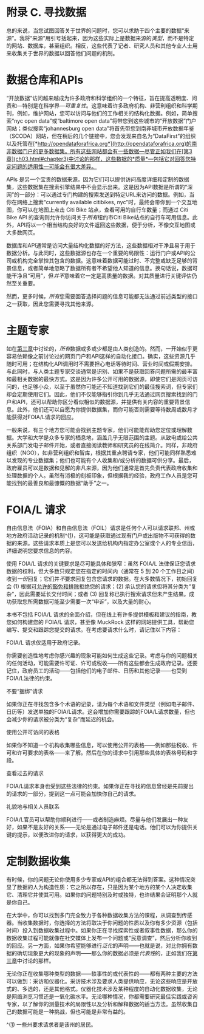 # 附录 C. 寻找数据

总的来说，当您试图回答关于世界的问题时，您可以求助于四个主要的数据“来源”。我将“来源”用引号括起来，因为这些实际上是数据来源的*类型*，而不是特定的网站、数据库，甚至组织。相反，这些代表了记者、研究人员和其他专业人士用来收集关于世界的数据以回答他们问题的机制。

# 数据仓库和APIs

“开放数据”访问越来越成为许多政府和科学组织的一个特征，旨在提高透明度、问责和—特别是在科学界—*可重复性*。这意味着许多政府机构、非营利组织和科学期刊，例如，维护网站，您可以访问与他们的工作相关的结构化数据。例如，简单搜索“nyc open data”或“baltimore open data”将带您到这些城市的“开放数据”门户网站；类似搜索“johannesburg open data”将首先带您到南非城市开放数据年鉴（SCODA）网站，但在稍后的几个链接中，您会发现来自名为“DataFirst”的组织以及托管在[*http://opendataforafrica.org*](http://opendataforafrica.org)的南非数据门户的更多数据集。所有这些网站都会有一些数据—尽管正如我们在[第3章](ch03.html#chapter3)中讨论的那样，这些数据的*质量*—包括它对回答您特定问题的适用性—可能会有很大差异。

APIs 是另一个宝贵的数据来源，因为它们可以提供访问高度详细和定制的数据集，这些数据集在搜索引擎结果中不会显示出来。这是因为API数据是所谓的“深网”的一部分：可以通过专门构建的搜索发送到特定URL来访问的数据。例如，当你在网络上搜索“currently available citibikes, nyc”时，最终会带你到一个交互地图，你可以在地图上点击 Citi Bike 站点，查看可用的自行车数量；而通过 Citi Bike API 的查询则允许你访问关于*所有*纽约市Citi Bike站点的自行车可用信息。此外，API将以一个相当结构良好的文件返回这些数据，便于分析，不像交互地图或大多数网页。

数据库和API通常是访问大量结构化数据的好方法，这些数据相对干净且易于用于数据分析。与此同时，这些数据源也存在一个重要的局限性：运行门户或API的公司或机构完全掌控其包含的数据。这意味着数据可能过时、不完整或缺乏足够的背景信息，或者简单地忽略了数据所有者不希望他人知道的信息。换句话说，数据可能干净且“可用”，但*并不*意味着它一定是高质量的数据。对其质量进行关键评估仍然至关重要。

然而，更多时候，*所有*您需要回答选择问题的信息可能都无法通过前述类型的接口之一获取，因此您需要寻找其他来源。

# 主题专家

如在[第三章](ch03.html#chapter3)中讨论的，*所有*数据或多或少都是由人类创造的。然而，一开始似乎更容易依赖像之前讨论过的网页门户和API这样的自动化接口。确实，这些资源几乎随时可用；在结构化API调用时不需要担心电话等待时间、营业时间或假期安排。与此同时，与人类主题专家交谈通常是识别、如果不是获取回答问题所需的最丰富和最相关数据的最快方式。这是因为许多公开可用的数据源，即使它们是网页可访问的，也足够小众，以至于虽然你可能还不知道找到它们的最佳搜索词，但专家们却会定期使用它们。因此，他们不仅能够指引你到几乎无法通过网页搜索找到的门户和API，还可以帮助你区分看似相似的数据源，并提供有关内容的重要背景信息。此外，他们还可以自愿为你提供数据集，而你可能否则需要等待数周或数月才能获得对FOIA/L请求的回应。

一般来说，有三个地方您可能会找到主题专家，他们可能能帮助您定位或理解数据。大学和大学是众多专家的栖息地，涵盖几乎无限范围的主题。从致电或给公共关系部门发电子邮件开始，或者直接阅读教师和研究员的在线简介。同样，非政府组织（NGO），如非营利组织和智库，根据其重点聘请专家，他们可能同样熟悉难以发现的专业数据集；他们也可能有个人收集和/或分析的数据可供分享。最后，政府雇员可以是数据和见解的非凡来源，因为他们通常是首先负责代表政府收集和处理数据的个人。虽然有消极的刻板印象，但根据我的经验，政府工作人员是您可能找到的最善良和最慷慨的数据“助手”之一。

# FOIA/L 请求

自由信息法（FOIA）和自由信息法（FOIL）请求是任何个人可以请求联邦、州或地方政府活动记录的机制^([1](app03.html#idm45143392885712))，这可能是获取通过现有门户或出版物不可获得的数据的来源。这些请求本质上是您可以发送给机构内指定办公室或个人的专业信函，详细说明您要求信息的内容。

使用 FOIA/L 请求的关键要求是尽可能具体和狭窄：虽然 FOIA/L 法律保证您请求数据的权利，但大多数只规定您在指定的时间内（通常在 5 到 20 个工作日之间）收到*一份*回复；它们并*不*要求回复包含您请求的数据。在大多数情况下，初始回复会 (1) 根据[可允许的豁免和排除](https://dhs.gov/foia-exemptions)拒绝您的请求；(2) 承认您的请求但将其分类为“复杂”，因此需要延长交付时间；或者 (3) 回复称已执行搜索请求但未产生结果。成功获取您所需数据可能至少需要一次“申诉”，以及大量的耐心。

本书不包括 FOIA/L 请求的全面介绍，但在线上有许多提供模板和建议的指南，教您如何构建您的 FOIA/L 请求，甚至像 MuckRock 这样的网站提供工具，帮助您编写、提交和跟踪您提交的请求。在考虑要请求什么时，请记住以下内容：

FOIA/L 请求仅适用于政府记录。

你需要创造性地考虑你感兴趣的现象可能如何生成这些记录。考虑与你的问题相关的任何活动，可能需要许可证、许可或税收——所有这些都会生成政府记录。还要记住，政府员工的活动——包括他们的电子邮件、日历和其他记录——也受到FOIA/L法律的约束。

不要“捆绑”请求

如果你正在寻找包含多个术语的记录，请为每个术语和文件类型（例如电子邮件、日历等）发送单独的FOIA/L请求。这会增加你需要跟踪的FOIA/L请求数量，但也会减少你的请求被分类为“复杂”而延迟的机会。

使用公开可访问的表格

如果你不知道一个机构收集哪些信息，可以使用公开的表格——例如那些税收、许可和许可要求的表格——来了解。然后在你的请求中引用那些具体的表格号码和字段。

查看过去的请求

FOIA/L请求本身也受到这些法律的约束。如果你正在寻找的信息曾经是先前提出的请求的一部分，提到这一点可能会加快你自己的请求。

礼貌地与相关人员联系

FOIA/L官员可以帮助你顺利进行——或者制造麻烦。尽量与他们发展出一种友好，如果不是友好的关系——无论是通过电子邮件还是电话。他们可以为你提供关键的提示，以便改进你的请求，以获得更大的成功。

# 定制数据收集

有时候，你的问题无论你使用多少专家或API的组合都无法得到答案。这种情况突显了数据的人为构造性质：它之所以存在，只是因为某个地方的某个人决定收集它、清理它并使其可用。如果你的问题特别及时或独特，也许结果会证明那个人就是你自己。

在大学中，你可以找到多门完全致力于各种数据收集方法的课程，从调查到传感器。当收集数据时，你选择的方法将取决于你问题的性质以及你有多少资源（包括时间）投入到数据收集过程中。如果你正在寻找探索性或者叙事性数据，那么你的数据收集过程可能就像在社交媒体上发布一个问题或“民意调查”，然后分析你收到的回应。另一方面，如果你希望能够进行*泛化*的声明——也就是说，对比你拥有数据的确切现象更大的现象的声明——那么你的数据必须是*代表性*的，正如我们在[第三章](ch03.html#chapter3)中讨论的那样。

无论你正在收集哪种类型的数据——轶事性的或代表性的——都有两种主要的方法可以做到：采访和仪器化。采访技术涉及要求人类提供响应，无论这些响应是开放式的、多选的，还是其他格式。仪器化技术涉及某种程度的自动化数据收集，无论是网络浏览习惯还是一氧化碳水平。无论哪种情况，你都需要研究最佳实践或咨询专家，以了解你的测量技术的局限性以及分析和解释数据的适当方法。虽然收集自己的数据可能是一种挑战，但也可能是非常有益的。

^([1](app03.html#idm45143392885712-marker)) 一些州要求请求者是该州的居民。
